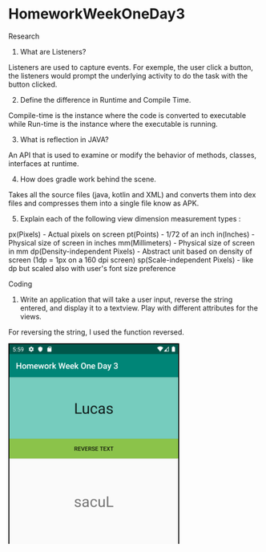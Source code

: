 # HomeworkWeekOneDay3

Research

1.  What are Listeners?

  Listeners are used to capture events. For exemple, the user click a button,
  the listeners would prompt the underlying activity to do the task with the button clicked.
  
2. Define the difference in Runtime and Compile Time.

  Compile-time is the instance where the code is converted to executable while Run-time is the instance
  where the executable is running.

3. What is reflection in JAVA?

  An API that is used to examine or modify the behavior of methods, classes, interfaces at runtime.

4.  How does gradle work behind the scene.

  Takes all the source files (java, kotlin and XML) and converts them into dex files and compresses them into a 
  single file know as APK.

5. Explain each of the following view dimension measurement types :

  px(Pixels)      - Actual pixels on screen
  pt(Points)      - 1/72 of an inch
  in(Inches)      - Physical size of screen in inches
  mm(Millimeters) - Physical size of screen in mm
  dp(Density-independent Pixels)  - Abstract unit based on density of screen (1dp = 1px on a 160 dpi screen)
  sp(Scale-independent Pixels)    - like dp but scaled also with user's font size preference


Coding

1. Write an application that will take a user input, reverse the string entered, and display it to a textview.  Play with different attributes for the views.

  For reversing the string, I used the function reversed. 
  
<img src="prob1.png" height="400" alt="Screenshot"/> 
